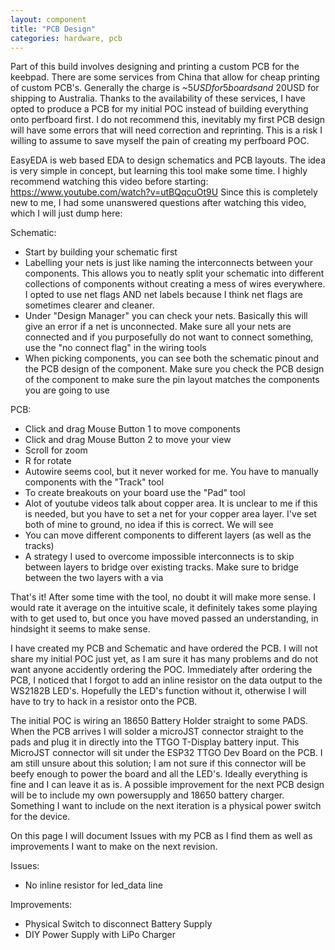 ```yaml
---
layout: component
title: "PCB Design"
categories: hardware, pcb
---
```


Part of this build involves designing and printing a custom PCB for the keebpad. There are some services from China that allow for cheap printing of custom PCB's. Generally the charge is ~$5USD for 5 boards and ~$20USD for shipping to Australia. Thanks to the availability of these services, I have opted to produce a PCB for my initial POC instead of building everything onto perfboard first. I do not recommend this, inevitably my first PCB design will have some errors that will need correction and reprinting. This is a risk I willing to assume to save myself the pain of creating my perfboard POC.

EasyEDA is web based EDA to design schematics and PCB layouts. The idea is very simple in concept, but learning this tool make some time. I highly recommend watching this video before starting: https://www.youtube.com/watch?v=utBQqcuOt9U
Since this is completely new to me, I had some unanswered questions after watching this video, which I will just dump here:

Schematic:
* Start by building your schematic first
* Labelling your nets is just like naming the interconnects between your components. This allows you to neatly split your schematic into different collections of components without creating a mess of wires everywhere. I opted to use net flags AND net labels because I think net flags are sometimes clearer and cleaner.
* Under "Design Manager" you can check your nets. Basically this will give an error if a net is unconnected. Make sure all your nets are connected and if you purposefully do not want to connect something, use the "no connect flag" in the wiring tools
* When picking components, you can see both the schematic pinout and the PCB design of the component. Make sure you check the PCB design of the component to make sure the pin layout matches the components you are going to use

PCB:
* Click and drag Mouse Button 1 to move components
* Click and drag Mouse Button 2 to move your view
* Scroll for zoom
* R for rotate
* Autowire seems cool, but it never worked for me. You have to manually components with the "Track" tool
* To create breakouts on your board use the "Pad" tool
* Alot of youtube videos talk about copper area. It is unclear to me if this is needed, but you have to set a net for your copper area layer. I've set both of mine to ground, no idea if this is correct. We will see
* You can move different components to different layers (as well as the tracks)
* A strategy I used to overcome impossible interconnects is to skip between layers to bridge over existing tracks. Make sure to bridge between the two layers with a via

That's it! After some time with the tool, no doubt it will make more sense. I would rate it average on the intuitive scale, it definitely takes some playing with to get used to, but once you have moved passed an understanding, in hindsight it seems to make sense. 

I have created my PCB and Schematic and have ordered the PCB. I will not share my initial POC just yet, as I am sure it has many problems and do not want anyone accidently ordering the POC. Immediately after ordering the PCB, I noticed that I forgot to add an inline resistor on the data output to the WS2182B LED's. Hopefully the LED's function without it, otherwise I will have to try to hack in a resistor onto the PCB.

The initial POC is wiring an 18650 Battery Holder straight to some PADS. When the PCB arrives I will solder a microJST connector straight to the pads and plug it in directly into the TTGO T-Display battery input. This MicroJST connector will sit under the ESP32 TTGO Dev Board on the PCB. I am still unsure about this solution; I am not sure if this connector will be beefy enough to power the board and all the LED's. Ideally everything is fine and I can leave it as is. A possible improvement for the next PCB design will be to include my own powersupply and 18650 battery charger. Something I want to include on the next iteration is a physical power switch for the device.

On this page I will document Issues with my PCB as I find them as well as improvements I want to make on the next revision.

Issues:
* No inline resistor for led_data line

Improvements:
* Physical Switch to disconnect Battery Supply
* DIY Power Supply with LiPo Charger